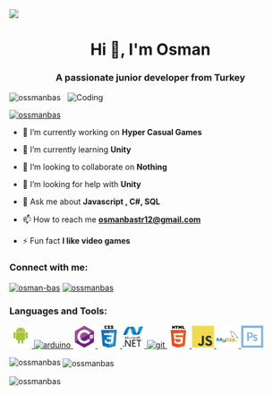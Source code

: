 <img align="center"  src = "https://miro.medium.com/max/1400/1*i8-u-V8LTTbQwTeUwLI_BQ.gif"></img>
<h1 align="center">Hi 👋, I'm Osman</h1>
<h3 align="center">A passionate junior developer from Turkey</h3>
<img align="right" alt="Coding" width="400" src="https://cdn.dribbble.com/users/1162077/screenshots/3848914/programmer.gif"></img>

<p align="left"> <img src="https://komarev.com/ghpvc/?username=ossmanbas&label=Profile%20views&color=0e75b6&style=flat" alt="ossmanbas" /> </p>

<p align="left"> <a href="https://github.com/ryo-ma/github-profile-trophy"><img src="https://github-profile-trophy.vercel.app/?username=ossmanbas" alt="ossmanbas" /></a> </p>



- 🔭 I’m currently working on **Hyper Casual Games**

- 🌱 I’m currently learning **Unity**

- 👯 I’m looking to collaborate on **Nothing**

- 🤝 I’m looking for help with **Unity**

- 💬 Ask me about **Javascript , C#, SQL**

- 📫 How to reach me **osmanbastr12@gmail.com**

- ⚡ Fun fact **I like video games**

<h3 align="left">Connect with me:</h3>
<p align="left">

<a href="https://linkedin.com/in/osman-bas" target="blank"><img align="center" src="https://raw.githubusercontent.com/rahuldkjain/github-profile-readme-generator/master/src/images/icons/Social/linked-in-alt.svg" alt="osman-bas" height="30" width="40" /></a>
<a href="https://www.hackerrank.com/ossmanbas" target="blank"><img align="center" src="https://raw.githubusercontent.com/rahuldkjain/github-profile-readme-generator/master/src/images/icons/Social/hackerrank.svg" alt="ossmanbas" height="30" width="40" /></a>
</p>

<h3 align="left">Languages and Tools:</h3>
<p align="left"> <a href="https://developer.android.com" target="_blank" rel="noreferrer"> <img src="https://raw.githubusercontent.com/devicons/devicon/master/icons/android/android-original-wordmark.svg" alt="android" width="40" height="40"/> </a> <a href="https://www.arduino.cc/" target="_blank" rel="noreferrer"> <img src="https://cdn.worldvectorlogo.com/logos/arduino-1.svg" alt="arduino" width="40" height="40"/> </a> <a href="https://www.w3schools.com/cs/" target="_blank" rel="noreferrer"> <img src="https://raw.githubusercontent.com/devicons/devicon/master/icons/csharp/csharp-original.svg" alt="csharp" width="40" height="40"/> </a> <a href="https://www.w3schools.com/css/" target="_blank" rel="noreferrer"> <img src="https://raw.githubusercontent.com/devicons/devicon/master/icons/css3/css3-original-wordmark.svg" alt="css3" width="40" height="40"/> </a> <a href="https://dotnet.microsoft.com/" target="_blank" rel="noreferrer"> <img src="https://raw.githubusercontent.com/devicons/devicon/master/icons/dot-net/dot-net-original-wordmark.svg" alt="dotnet" width="40" height="40"/> </a> <a href="https://git-scm.com/" target="_blank" rel="noreferrer"> <img src="https://www.vectorlogo.zone/logos/git-scm/git-scm-icon.svg" alt="git" width="40" height="40"/> </a> <a href="https://www.w3.org/html/" target="_blank" rel="noreferrer"> <img src="https://raw.githubusercontent.com/devicons/devicon/master/icons/html5/html5-original-wordmark.svg" alt="html5" width="40" height="40"/> </a> <a href="https://developer.mozilla.org/en-US/docs/Web/JavaScript" target="_blank" rel="noreferrer"> <img src="https://raw.githubusercontent.com/devicons/devicon/master/icons/javascript/javascript-original.svg" alt="javascript" width="40" height="40"/> </a> <a href="https://www.mysql.com/" target="_blank" rel="noreferrer"> <img src="https://raw.githubusercontent.com/devicons/devicon/master/icons/mysql/mysql-original-wordmark.svg" alt="mysql" width="40" height="40"/> </a> <a href="https://www.photoshop.com/en" target="_blank" rel="noreferrer"> <img src="https://raw.githubusercontent.com/devicons/devicon/master/icons/photoshop/photoshop-line.svg" alt="photoshop" width="40" height="40"/> </a> </p>

<p><img align="left" src="https://github-readme-stats.vercel.app/api/top-langs?username=ossmanbas&show_icons=true&locale=en&layout=compact" alt="ossmanbas" /></p>

<p>&nbsp;<img align="center" src="https://github-readme-stats.vercel.app/api?username=ossmanbas&show_icons=true&locale=en" alt="ossmanbas" /></p>

<p><img align="center" src="https://github-readme-streak-stats.herokuapp.com/?user=ossmanbas&" alt="ossmanbas" /></p>


